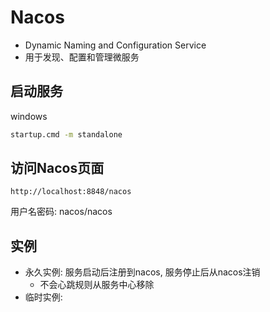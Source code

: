 # Nacos

- Dynamic Naming and Configuration Service
- 用于发现、配置和管理微服务

## 启动服务

windows

```bash
startup.cmd -m standalone
```

## 访问Nacos页面

`http://localhost:8848/nacos`

用户名密码: nacos/nacos

## 实例

- 永久实例: 服务启动后注册到nacos, 服务停止后从nacos注销
  - 不会心跳规则从服务中心移除
- 临时实例: